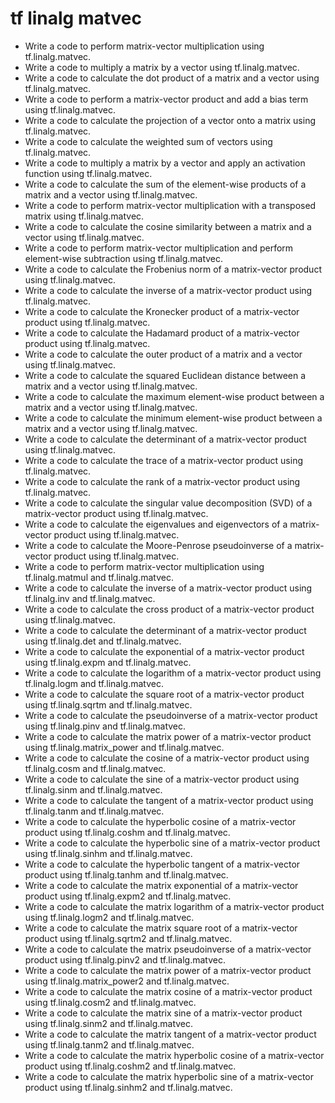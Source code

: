 # tf linalg matvec

- Write a code to perform matrix-vector multiplication using tf.linalg.matvec.
- Write a code to multiply a matrix by a vector using tf.linalg.matvec.
- Write a code to calculate the dot product of a matrix and a vector using tf.linalg.matvec.
- Write a code to perform a matrix-vector product and add a bias term using tf.linalg.matvec.
- Write a code to calculate the projection of a vector onto a matrix using tf.linalg.matvec.
- Write a code to calculate the weighted sum of vectors using tf.linalg.matvec.
- Write a code to multiply a matrix by a vector and apply an activation function using tf.linalg.matvec.
- Write a code to calculate the sum of the element-wise products of a matrix and a vector using tf.linalg.matvec.
- Write a code to perform matrix-vector multiplication with a transposed matrix using tf.linalg.matvec.
- Write a code to calculate the cosine similarity between a matrix and a vector using tf.linalg.matvec.
- Write a code to perform matrix-vector multiplication and perform element-wise subtraction using tf.linalg.matvec.
- Write a code to calculate the Frobenius norm of a matrix-vector product using tf.linalg.matvec.
- Write a code to calculate the inverse of a matrix-vector product using tf.linalg.matvec.
- Write a code to calculate the Kronecker product of a matrix-vector product using tf.linalg.matvec.
- Write a code to calculate the Hadamard product of a matrix-vector product using tf.linalg.matvec.
- Write a code to calculate the outer product of a matrix and a vector using tf.linalg.matvec.
- Write a code to calculate the squared Euclidean distance between a matrix and a vector using tf.linalg.matvec.
- Write a code to calculate the maximum element-wise product between a matrix and a vector using tf.linalg.matvec.
- Write a code to calculate the minimum element-wise product between a matrix and a vector using tf.linalg.matvec.
- Write a code to calculate the determinant of a matrix-vector product using tf.linalg.matvec.
- Write a code to calculate the trace of a matrix-vector product using tf.linalg.matvec.
- Write a code to calculate the rank of a matrix-vector product using tf.linalg.matvec.
- Write a code to calculate the singular value decomposition (SVD) of a matrix-vector product using tf.linalg.matvec.
- Write a code to calculate the eigenvalues and eigenvectors of a matrix-vector product using tf.linalg.matvec.
- Write a code to calculate the Moore-Penrose pseudoinverse of a matrix-vector product using tf.linalg.matvec.
- Write a code to perform matrix-vector multiplication using tf.linalg.matmul and tf.linalg.matvec.
- Write a code to calculate the inverse of a matrix-vector product using tf.linalg.inv and tf.linalg.matvec.
- Write a code to calculate the cross product of a matrix-vector product using tf.linalg.matvec.
- Write a code to calculate the determinant of a matrix-vector product using tf.linalg.det and tf.linalg.matvec.
- Write a code to calculate the exponential of a matrix-vector product using tf.linalg.expm and tf.linalg.matvec.
- Write a code to calculate the logarithm of a matrix-vector product using tf.linalg.logm and tf.linalg.matvec.
- Write a code to calculate the square root of a matrix-vector product using tf.linalg.sqrtm and tf.linalg.matvec.
- Write a code to calculate the pseudoinverse of a matrix-vector product using tf.linalg.pinv and tf.linalg.matvec.
- Write a code to calculate the matrix power of a matrix-vector product using tf.linalg.matrix_power and tf.linalg.matvec.
- Write a code to calculate the cosine of a matrix-vector product using tf.linalg.cosm and tf.linalg.matvec.
- Write a code to calculate the sine of a matrix-vector product using tf.linalg.sinm and tf.linalg.matvec.
- Write a code to calculate the tangent of a matrix-vector product using tf.linalg.tanm and tf.linalg.matvec.
- Write a code to calculate the hyperbolic cosine of a matrix-vector product using tf.linalg.coshm and tf.linalg.matvec.
- Write a code to calculate the hyperbolic sine of a matrix-vector product using tf.linalg.sinhm and tf.linalg.matvec.
- Write a code to calculate the hyperbolic tangent of a matrix-vector product using tf.linalg.tanhm and tf.linalg.matvec.
- Write a code to calculate the matrix exponential of a matrix-vector product using tf.linalg.expm2 and tf.linalg.matvec.
- Write a code to calculate the matrix logarithm of a matrix-vector product using tf.linalg.logm2 and tf.linalg.matvec.
- Write a code to calculate the matrix square root of a matrix-vector product using tf.linalg.sqrtm2 and tf.linalg.matvec.
- Write a code to calculate the matrix pseudoinverse of a matrix-vector product using tf.linalg.pinv2 and tf.linalg.matvec.
- Write a code to calculate the matrix power of a matrix-vector product using tf.linalg.matrix_power2 and tf.linalg.matvec.
- Write a code to calculate the matrix cosine of a matrix-vector product using tf.linalg.cosm2 and tf.linalg.matvec.
- Write a code to calculate the matrix sine of a matrix-vector product using tf.linalg.sinm2 and tf.linalg.matvec.
- Write a code to calculate the matrix tangent of a matrix-vector product using tf.linalg.tanm2 and tf.linalg.matvec.
- Write a code to calculate the matrix hyperbolic cosine of a matrix-vector product using tf.linalg.coshm2 and tf.linalg.matvec.
- Write a code to calculate the matrix hyperbolic sine of a matrix-vector product using tf.linalg.sinhm2 and tf.linalg.matvec.